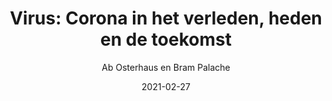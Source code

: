 ---
title: "Virus: Corona in het verleden, heden en de toekomst"
author:  Ab Osterhaus en Bram Palache
isbn13: "9789029543743"
rating: 3
publisher: De Arbeiderspers
pages: 96
publishYear: 2020
read: 2021
language: nl
date: "2021-02-27"
---